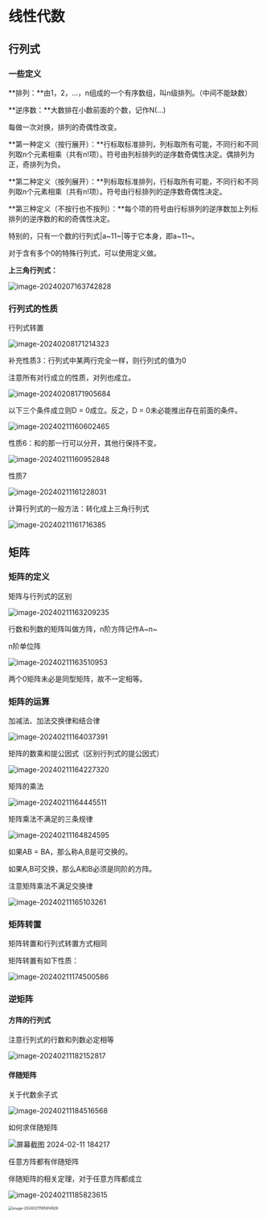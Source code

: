 # 线性代数



## 行列式

### 一些定义

**排列：**由1，2，…，n组成的一个有序数组，叫n级排列。（中间不能缺数）

**逆序数：**大数排在小数前面的个数，记作N(…)

每做一次对换，排列的奇偶性改变。



**第一种定义（按行展开）：**行标取标准排列，列标取所有可能，不同行和不同列取n个元素相乘（共有n!项）。符号由列标排列的逆序数奇偶性决定。偶排列为正，奇排列为负。

**第二种定义（按列展开）：**列标取标准排列，行标取所有可能，不同行和不同列取n个元素相乘（共有n!项）。符号由行标排列的逆序数奇偶性决定。

**第三种定义（不按行也不按列）：**每个项的符号由行标排列的逆序数加上列标排列的逆序数的和的奇偶性决定。

特别的，只有一个数的行列式|a~11~|等于它本身，即a~11~。

对于含有多个0的特殊行列式，可以使用定义做。



**上三角行列式：**

![image-20240207163742828](https://fasfish.oss-cn-guangzhou.aliyuncs.com/typora_img/image-20240207163742828.png)



### 行列式的性质

行列式转置

![image-20240208171214323](https://fasfish.oss-cn-guangzhou.aliyuncs.com/typora_img/image-20240208171214323.png)



补充性质3：行列式中某两行完全一样，则行列式的值为0

注意所有对行成立的性质，对列也成立。

![image-20240208171905684](https://fasfish.oss-cn-guangzhou.aliyuncs.com/typora_img/image-20240208171905684.png)



以下三个条件成立则D = 0成立。反之，D = 0未必能推出存在前面的条件。

![image-20240211160602465](https://fasfish.oss-cn-guangzhou.aliyuncs.com/typora_img/image-20240211160602465.png)



性质6：和的那一行可以分开，其他行保持不变。

![image-20240211160952848](https://fasfish.oss-cn-guangzhou.aliyuncs.com/typora_img/image-20240211160952848.png)



性质7

![image-20240211161228031](https://fasfish.oss-cn-guangzhou.aliyuncs.com/typora_img/image-20240211161228031.png)



计算行列式的一般方法：转化成上三角行列式

![image-20240211161716385](https://fasfish.oss-cn-guangzhou.aliyuncs.com/typora_img/image-20240211161716385.png)



## 矩阵

### 矩阵的定义

矩阵与行列式的区别

![image-20240211163209235](https://fasfish.oss-cn-guangzhou.aliyuncs.com/typora_img/image-20240211163209235.png)

行数和列数的矩阵叫做方阵，n阶方阵记作A~n~



n阶单位阵

![image-20240211163510953](https://fasfish.oss-cn-guangzhou.aliyuncs.com/typora_img/image-20240211163510953.png)

两个0矩阵未必是同型矩阵，故不一定相等。



### 矩阵的运算

加减法、加法交换律和结合律

![image-20240211164037391](https://fasfish.oss-cn-guangzhou.aliyuncs.com/typora_img/image-20240211164037391.png)



矩阵的数乘和提公因式（区别行列式的提公因式）

![image-20240211164227320](https://fasfish.oss-cn-guangzhou.aliyuncs.com/typora_img/image-20240211164227320.png)



矩阵的乘法

![image-20240211164445511](https://fasfish.oss-cn-guangzhou.aliyuncs.com/typora_img/image-20240211164445511.png)



矩阵乘法不满足的三条规律

![image-20240211164824595](https://fasfish.oss-cn-guangzhou.aliyuncs.com/typora_img/image-20240211164824595.png)

如果AB = BA，那么称A,B是可交换的。

如果A,B可交换，那么A和B必须是同阶的方阵。



注意矩阵乘法不满足交换律

![image-20240211165103261](https://fasfish.oss-cn-guangzhou.aliyuncs.com/typora_img/image-20240211165103261.png)



### 矩阵转置

矩阵转置和行列式转置方式相同

矩阵转置有如下性质：

![image-20240211174500586](https://fasfish.oss-cn-guangzhou.aliyuncs.com/typora_img/image-20240211174500586.png)



### 逆矩阵

#### 方阵的行列式

注意行列式的行数和列数必定相等

![image-20240211182152817](https://fasfish.oss-cn-guangzhou.aliyuncs.com/typora_img/image-20240211182152817.png)



#### 伴随矩阵

关于代数余子式

![image-20240211184516568](https://fasfish.oss-cn-guangzhou.aliyuncs.com/typora_img/image-20240211184516568.png)

如何求伴随矩阵

![屏幕截图 2024-02-11 184217](https://fasfish.oss-cn-guangzhou.aliyuncs.com/typora_img/%E5%B1%8F%E5%B9%95%E6%88%AA%E5%9B%BE%202024-02-11%20184217.png)

任意方阵都有伴随矩阵



伴随矩阵的相关定理，对于任意方阵都成立

![image-20240211185823615](https://fasfish.oss-cn-guangzhou.aliyuncs.com/typora_img/image-20240211185823615.png)

<img src="https://fasfish.oss-cn-guangzhou.aliyuncs.com/typora_img/image-20240211185914928.png" alt="image-20240211185914928" style="zoom: 50%;" />
